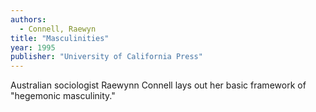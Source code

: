 ```yaml
---
authors:
  - Connell, Raewyn
title: "Masculinities"
year: 1995
publisher: "University of California Press"
---
```


Australian sociologist Raewynn Connell lays out her basic framework of
"hegemonic masculinity."

